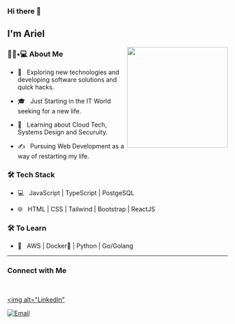 ### Hi there 👋<h2> I'm Ariel</h2>

<img align='right' src="https://media.giphy.com/media/M9gbBd9nbDrOTu1Mqx/giphy.gif" width="230">

<h3> 👨🏻•💻 About Me </h3>



- 🤔 &nbsp; Exploring new technologies and developing software solutions and quick hacks.

- 🎓 &nbsp; Just Starting in the IT World seeking for a new life.

- 🌱 &nbsp; Learning about Cloud Tech, Systems Design and Securuity.

- ✍️ &nbsp; Pursuing Web Development as a way of restarting my life.



<h3>🛠 Tech Stack</h3>



- 💻 &nbsp; JavaScript | TypeScript | PostgeSQL

- 🌐 &nbsp; HTML | CSS | Tailwind | Bootstrap | ReactJS



<h3>🛠 To Learn</h3>

- 🔧 &nbsp; AWS | Docker🐳 | Python | Go/Golang

<hr>





<h3> Connect with Me </h3>

<br>



<p align="center">

<a href="https://www.linkedin.com/in/ariel-arzamendia/"><img alt="LinkedIn" </a>


<a href="mailto:arzamendiaariel@gmail.com"><img alt="Email" src="https://img.shields.io/badge/Email-arzamendiaariel@gmail.com-blue?style=flat-square&logo=gmail"></a>

</p>

